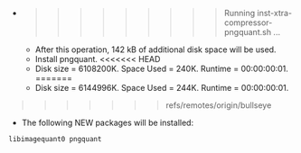 * >>>>>>>>> Running inst-xtra-compressor-pngquant.sh ...
  * After this operation, 142 kB of additional disk space will be used.
  * Install pngquant.
<<<<<<< HEAD
  * Disk size = 6108200K. Space Used = 240K. Runtime = 00:00:00:01.
=======
  * Disk size = 6144996K. Space Used = 244K. Runtime = 00:00:00:01.
>>>>>>> refs/remotes/origin/bullseye
  * The following NEW packages will be installed:
  ```bash
libimagequant0 pngquant
  ```
